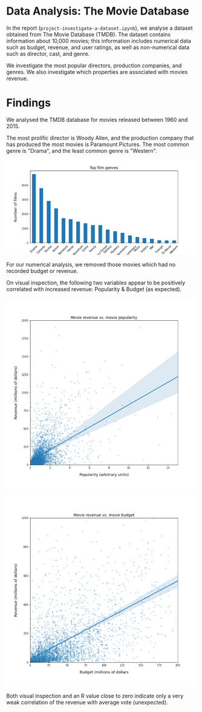 # Data Analysis: The Movie Database

In the report (`project-investigate-a-dataset.ipynb`), we analyse a dataset obtained from The Movie Database (TMDB). The dataset contains information about 10,000 movies; this information includes numerical data such as budget, revenue, and user ratings, as well as non-numerical data such as director, cast, and genre.

We investigate the most popular directors, production companies, and genres. We also investigate which properties are associated with movies revenue.

# Findings

We analysed the TMDB database for movies released between 1960 and 2015.  

The most prolific director is Woody Allen, and the production company that has produced the most movies is Paramount Pictures. The most common genre is "Drama", and the least common genre is "Western".  
<p align="center">
  <img src="top-film-genres.PNG" width = "700" />
</p>
For our numerical analysis, we removed those movies which had no recorded budget or revenue.  

On visual inspection, the following two variables appear to be positively correlated with increased revenue: Popularity & Budget (as expected).   
<p align="center">
  <img src="revenue_vs_popularity.PNG" width = "600" />
</p>
<p align="center">
  <img src="revenue_vs_budget.PNG" width = "600" />
</p>
Both visual inspection and an R value close to zero indicate only a very weak correlation of the revenue with average vote (unexpected).   

